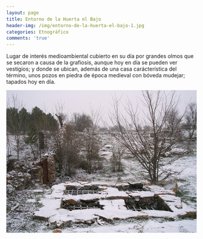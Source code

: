 ```yaml
---
layout: page
title: Entorno de la Huerta el Bajo
header-img: /img/entorno-de-la-huerta-el-bajo-1.jpg
categories: Etnográfico
comments: 'true'
---
```



Lugar de interés medioambiental cubierto en su día por grandes olmos que se secaron a causa de la grafiosis, aunque hoy en día se pueden ver vestigios; y donde se ubican, además de una casa carácterística del término, unos pozos en piedra de época medieval con bóveda mudejar; tapados hoy en día.

<div class="photos">
<img src="/img/entorno-de-la-huerta-el-bajo-1.jpg" alt="Entorno de la Huerta el Bajo">
</div>
